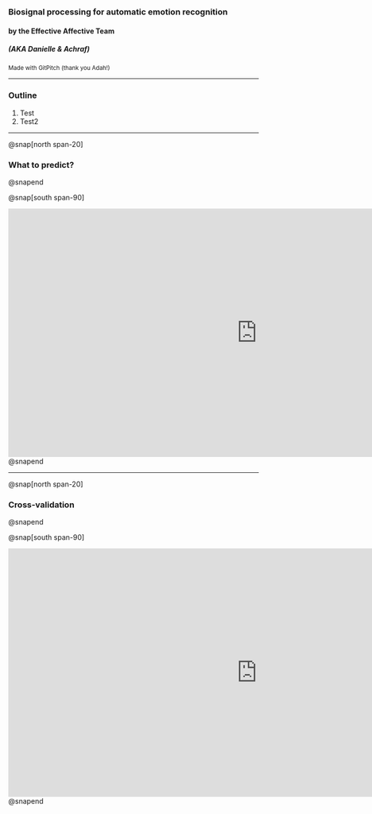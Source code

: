 ### Biosignal processing for automatic emotion recognition

#### by the Effective Affective Team 
##### (AKA Danielle & Achraf)
<sub>Made with GitPitch (thank you Adah!)</sub>

---

### Outline 

1. Test
2. Test2

---
@snap[north span-20]
### What to predict?
@snapend

@snap[south span-90]
<iframe src="https://brainhack-school2020.github.io/Biosignal-Emotions-BHS-2020/" width="1000" height="500" frameborder="0" marginwidth="0" marginheight="0"></iframe>
@snapend

---
@snap[north span-20]
### Cross-validation
@snapend

@snap[south span-90]
<iframe src="https://brainhack-school2020.github.io/Biosignal-Emotions-BHS-2020/DREAMER_group_cross_validation.html" width="1000" height="500" frameborder="0" marginwidth="0" marginheight="0"></iframe>
@snapend
